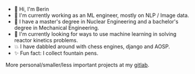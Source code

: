 - 👋 Hi, I'm Berin
- 🌱 I'm currently working as an ML engineer, mostly on NLP / Image data. 
- 📖 I have a master's degree in Nuclear Engineering and a bachelor's degree in Mechanical Engineering. 
- 🔭 I'm currently looking for ways to use machine learning in solving reactor kinetics problems. 
- 💥 I have dabbled around with chess engines, django and AOSP. 
- ✨ Fun fact: I collect fountain pens. 

More personal/smaller/less important projects at my [gitlab](https://gitlab.com/berinaniesh). 
